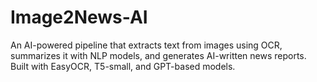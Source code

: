 # Image2News-AI
An AI-powered pipeline that extracts text from images using OCR, summarizes it with NLP models, and generates AI-written news reports. Built with EasyOCR, T5-small, and GPT-based models.

